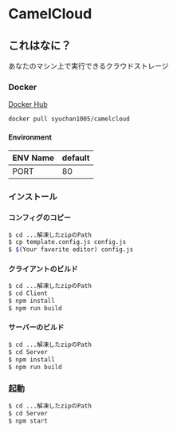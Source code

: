 # CamelCloud
## これはなに？
あなたのマシン上で実行できるクラウドストレージ

### Docker

[Docker Hub](https://hub.docker.com/r/syuchan1005/camelcloud/)

```bash
docker pull syuchan1005/camelcloud
```

#### Environment

|ENV Name|default|
|:--|:--|
|PORT|80|

### インストール

#### コンフィグのコピー

```bash
$ cd ...解凍したzipのPath
$ cp template.config.js config.js
$ $(Your favorite editor) config.js
```

#### クライアントのビルド

```bash
$ cd ...解凍したzipのPath
$ cd Client
$ npm install
$ npm run build
```
#### サーバーのビルド

```bash
$ cd ...解凍したzipのPath
$ cd Server
$ npm install
$ npm run build
```

### 起動

```bash
$ cd ...解凍したzipのPath
$ cd Server
$ npm start
```

